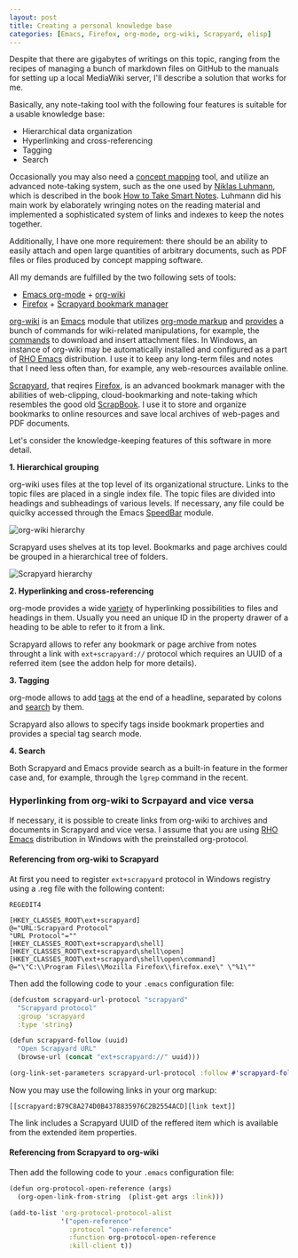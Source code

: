 ```yaml
---
layout: post
title: Creating a personal knowledge base
categories: [Emacs, Firefox, org-mode, org-wiki, Scrapyard, elisp]
---
```


Despite that there are gigabytes of writings on this topic, ranging
from the recipes of managing a bunch of markdown files on GitHub to
the manuals for setting up a local MediaWiki server, I'll describe 
a solution that works for me.

Basically, any note-taking tool with the following four features is suitable 
for a usable knowledge base:

* Hierarchical data organization
* Hyperlinking and cross-referencing
* Tagging
* Search

Occasionally you may also need a [concept mapping](https://en.wikipedia.org/wiki/Concept_map) tool, and utilize an
advanced note-taking system, such as the one used by [Niklas Luhmann](https://en.wikipedia.org/wiki/Niklas_Luhmann),
which is described in the book [How to Take Smart Notes](https://www.goodreads.com/en/book/show/34507927). Luhmann did his
main work by elaborately wringing notes on the reading material and implemented
a sophisticated system of links and indexes to keep the notes together. 

Additionally, I have one more requirement: there should be an ability to
easily attach and open large quantities of arbitrary documents, 
such as PDF files or files produced by concept mapping software.

All my demands are fulfilled by the two following sets of tools:

* [Emacs org-mode](https://orgmode.org/) + [org-wiki](https://github.com/caiorss/org-wiki)
* [Firefox](http://firefox.com) + [Scrapyard bookmark manager](https://addons.mozilla.org/en-US/firefox/addon/scrapyard/)

[org-wiki](https://github.com/caiorss/org-wiki) is an [Emacs](http://emacs.org) module that utilizes
[org-mode markup](http://ergoemacs.org/emacs/emacs_org_markup.html)
and [provides](https://caiorss.github.io/org-wiki/) a bunch of commands
for wiki-related manipulations, for example, the [commands](https://github.com/caiorss/org-wiki#commands-to-download-files) to download and insert attachment files.
In Windows, an instance of org-wiki may be automatically 
installed and configured as a part of [RHO Emacs](https://rho-emacs.sourceforge.io) distribution.
I use it to keep any long-term files and notes that I need less often than, 
for example, any web-resources available online.

[Scrapyard](https://addons.mozilla.org/en-US/firefox/addon/scrapyard/), that
reqires [Firefox](http://firefox.com), is an advanced bookmark manager with 
the abilities of web-clipping, cloud-bookmarking and note-taking which 
resembles the good old [ScrapBook](https://en.wikipedia.org/wiki/ScrapBook).
I use it to store and organize bookmarks to online resources and save
local archives of web-pages and PDF documents.

Let's consider the knowledge-keeping features of this software in more
detail.


**1. Hierarchical grouping**

org-wiki uses files at the top level of its organizational structure. 
Links to the topic files are placed in a single index file. The topic files
are divided into headings and subheadings of various levels. If necessary, any
file could be quiclky accessed through the Emacs [SpeedBar](https://www.emacswiki.org/emacs/SpeedBar) module.

![org-wiki hierarchy](/posts/images/org-wiki-hierarchy.png)

Scrapyard uses shelves at its top level. Bookmarks and page archives could
be grouped in a hierarchical tree of folders.

![Scrapyard hierarchy](/posts/images/scrapyard-hierarchy.png)


**2. Hyperlinking and cross-referencing**

org-mode provides a wide [variety](https://orgmode.org/guide/Hyperlinks.html)
of hyperlinking possibilities to files and headings in them.
Usually you need an unique ID in the property drawer of a heading 
to be able to refer to it from a link.

Scrapyard allows to refer any bookmark or page archive from notes throught
a link with `ext+scrapyard://` protocol which requires an UUID of a 
referred item (see the addon help for more details).

**3. Tagging**

org-mode allows to add [tags](https://orgmode.org/manual/Tags.html) at the end 
of a headline, separated by colons and [search](https://orgmode.org/manual/Tag-Searches.html#Tag-Searches) by them.

Scrapyard also allows to specify tags inside bookmark properties and 
provides a special tag search mode.

**4. Search** 

Both Scrapyard and Emacs provide search as a built-in feature in the former
case and, for example, through the `lgrep` command in the recent.

### Hyperlinking from org-wiki to Scrpayard and vice versa

If necessary, it is possible to create links from org-wiki to archives and
documents in Scrapyard and vice versa. I assume that you are using [RHO Emacs](https://rho-emacs.sourceforge.io) distribution in Windows with 
the preinstalled org-protocol.

#### Referencing from org-wiki to Scrapyard

At first you need to register `ext+scrapyard` protocol in Windows registry
using a .reg file with the following content: 

```
REGEDIT4

[HKEY_CLASSES_ROOT\ext+scrapyard]
@="URL:Scrapyard Protocol"
"URL Protocol"=""
[HKEY_CLASSES_ROOT\ext+scrapyard\shell]
[HKEY_CLASSES_ROOT\ext+scrapyard\shell\open]
[HKEY_CLASSES_ROOT\ext+scrapyard\shell\open\command]
@="\"C:\\Program Files\\Mozilla Firefox\\firefox.exe\" \"%1\""
```

Then add the following code to your `.emacs` configuration file:

```clojure
(defcustom scrapyard-url-protocol "scrapyard"
  "Scrapyard protocol"
  :group 'scrapyard
  :type 'string)

(defun scrapyard-follow (uuid)
  "Open Scrapyard URL"
  (browse-url (concat "ext+scrapyard://" uuid)))

(org-link-set-parameters scrapyard-url-protocol :follow #'scrapyard-follow)
```

Now you may use the following links in your org markup:

```
[[scrapyard:B79C8A274D0B4378835976C2B2554ACD][link text]]
```

The link includes a Scrapyard UUID of the reffered item which is available from the extended item properties.

#### Referencing from Scrapyard to org-wiki

Then add the following code to your `.emacs` configuration file:

```clojure
(defun org-protocol-open-reference (args)
  (org-open-link-from-string  (plist-get args :link)))

(add-to-list 'org-protocol-protocol-alist
             '("open-reference"
               :protocol "open-reference"
               :function org-protocol-open-reference
               :kill-client t))
```
